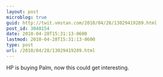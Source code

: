 ```yaml
---
layout: post
microblog: true
guid: http://twit.vmstan.com/2010/04/28/13029419289.html
post_id: 3048154
date: 2010-04-28T15:31:13-0600
lastmod: 2010-04-28T15:31:13-0600
type: post
url: /2010/04/28/13029419289.html
---
```

HP is buying Palm, now this could get interesting.
